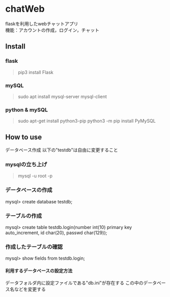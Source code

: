 # chatWeb
flaskを利用したwebチャットアプリ<br>
機能：アカウントの作成，ログイン，チャット

## Install
### flask
> pip3 install Flask

### mySQL
> sudo apt install mysql-server mysql-client

### python & mySQL
> sudo apt-get install python3-pip
> python3 -m pip install PyMySQL

## How to use
データベース作成
以下の"testdb"は自由に変更すること

### mysqlの立ち上げ
> mysql -u root -p

### データベースの作成
mysql> create database testdb;

### テーブルの作成
mysql> create table testdb.login(number int(10) primary key auto_increment, id char(20), passwd char(129));

### 作成したテーブルの確認
mysql> show fields from testdb.login;<br>

#### 利用するデータベースの設定方法
データフォルダ内に設定ファイルである"db.ini"が存在する
この中のデータベース名などを変更する

